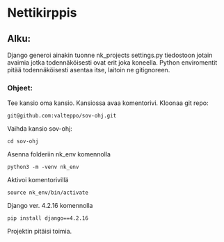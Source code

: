 # Nettikirppis

## Alku:

Django generoi ainakin tuonne nk_projects settings.py tiedostoon jotain avaimia jotka todennäköisesti ovat erit joka koneella.
Python enviromentit pitää todennäköisesti asentaa itse, laitoin ne gitignoreen.

### Ohjeet:
Tee kansio oma kansio.
Kansiossa avaa komentorivi.
Kloonaa git repo:

```git@github.com:valteppo/sov-ohj.git```

Vaihda kansio sov-ohj:

```cd sov-ohj```

Asenna folderiin nk_env komennolla

```python3 -m -venv nk_env```

Aktivoi komentorivillä

```source nk_env/bin/activate```

Django ver. 4.2.16 komennolla

```pip install django==4.2.16```

Projektin pitäisi toimia.

